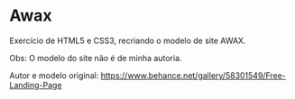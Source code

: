 # Awax
 Exercício de HTML5 e CSS3, recriando o modelo de site AWAX.

Obs: O modelo do site não é de minha autoria.

Autor e modelo original:
https://www.behance.net/gallery/58301549/Free-Landing-Page